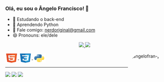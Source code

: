 ### Olá, eu sou o Ângelo Francisco! 🖖

- 🔭 Estudando o back-end
- 🌱 Aprendendo Python
- 💬 Fale comigo: nerdoriginal@gmail.com
- 😄 Pronouns: ele/dele

<div align="center">
  <a href="https://github.com/rafaballerini">
  <img height="180em" src="https://github-readme-stats.vercel.app/api?username=angelofran&show_icons=true&theme=dark&include_all_commits=true&count_private=true"/>
  <img height="180em" src="https://github-readme-stats.vercel.app/api/top-langs/?username=angelofran&layout=compact&langs_count=7&theme=dark"/>
</div>
<div style="display: inline_block"><br>
  <img align="center" alt="angelofran-HTML" height="30" width="40" src="https://raw.githubusercontent.com/devicons/devicon/master/icons/html5/html5-original.svg">
  <img align="center" alt="angelofran-CSS" height="30" width="40" src="https://raw.githubusercontent.com/devicons/devicon/master/icons/css3/css3-original.svg">
  <img align="center" alt="angelofran-Python" height="30" width="40" src="https://raw.githubusercontent.com/devicons/devicon/master/icons/python/python-original.svg">
  <img align="right" alt="angelofran-pic" height="150" style="border-radius:50px;" src="https://picrew.me/shareImg/org/202209/338224_PKgv7Qs2.png">
</div>
<hr> 
<div> 
  <a href="https://www.instagram.com/tatso_yuki/" target="_blank"><img src="https://img.shields.io/badge/-Instagram-%23E4405F?style=for-the-badge&logo=instagram&logoColor=white" target="_blank"></a>
 <a href="https://discord.com/channels/@me/1015986402418229369" target="_blank"><img src="https://img.shields.io/badge/Discord-7289DA?style=for-the-badge&logo=discord&logoColor=white" target="_blank"></a> 
  <a href = "mailto:nerdoriginal@gmail.com"><img src="https://img.shields.io/badge/-Gmail-%23333?style=for-the-badge&logo=gmail&logoColor=white" target="_blank"></a>
